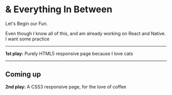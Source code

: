# & Everything In Between

Let's Begin our Fun.

Even though I know all of this, and am already working on React and Native.
I want some practice

---

**1st play:** Purely HTML5 responsive page because I love cats

---
## Coming up
**2nd play:** A CSS3 responsive page, for the love of coffee


